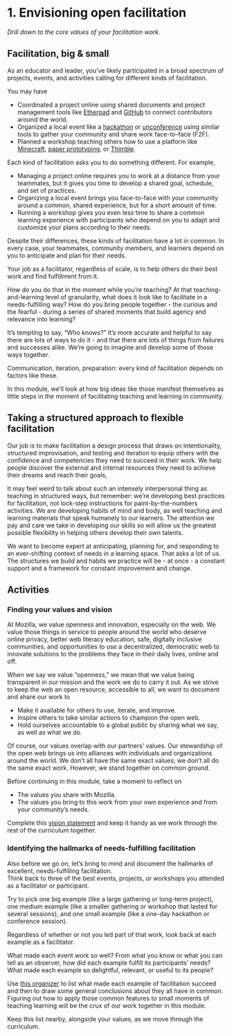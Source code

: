 # 1. Envisioning open facilitation

_Drill down to the core values of your facilitation work._

## Facilitation, big & small

As an educator and leader, you’ve likely participated in a broad spectrum of projects, events, and activities calling for different kinds of facilitation.

You may have

* Coordinated a project online using shared documents and project management tools like [Etherpad](http://etherpad.org/) and [GitHub](https://github.com) to connect contributors around the world.
* Organized a local event like a [hackathon](http://spark.stab.org) or [unconference](https://en.wikipedia.org/wiki/Unconference) using similar tools to gather your community and share work face-to-face \(F2F\).
* Planned a workshop teaching others how to use a platform like [Minecraft](https://minecraft.net), [paper prototyping](https://en.wikipedia.org/wiki/Paper_prototyping), or [Thimble](https://thimble.mozilla.org).

Each kind of facilitation asks you to do something different. For example,

* Managing a project online requires you to work at a distance from your teammates, but it gives you time to develop a shared goal, schedule, and set of practices.
* Organizing a local event brings you face-to-face with your community around a common, shared experience, but for a short amount of time.
* Running a workshop gives you even less time to share a common learning experience with participants who depend on you to adapt and customize your plans according to their needs.

Despite their differences, these kinds of facilitation have a lot in common. In every case, your teammates, community members, and learners depend on you to anticipate and plan for their needs.

Your job as a facilitator, regardless of scale, is to help others do their best work and find fulfillment from it.

How do you do that in the moment while you’re teaching? At that teaching-and-learning level of granularity, what does it look like to facilitate in a needs-fulfilling way? How do you bring people together - the curious and the fearful - during a series of shared moments that build agency and relevance into learning?

It’s tempting to say, “Who knows?” It’s more accurate and helpful to say there are lots of ways to do it - and that there are lots of things from failures and successes alike. We’re going to imagine and develop some of those ways together.

Communication, iteration, preparation: every kind of facilitation depends on factors like these.

In this module, we’ll look at how big ideas like those manifest themselves as little steps in the moment of facilitating teaching and learning in community.

## Taking a structured approach to flexible facilitation

Our job is to make facilitation a design process that draws on intentionality, structured improvisation, and testing and iteration to equip others with the confidence and competencies they need to succeed in their work. We help people discover the external and internal resources they need to achieve their dreams and reach their goals,

It may feel weird to talk about such an intensely interpersonal thing as teaching in structured ways, but remember: we’re developing best practices for facilitation, not lock-step instructions for paint-by-the-numbers activities. We are developing habits of mind and body, as well teaching and learning materials that speak humanely to our learners. The attention we pay and care we take in developing our skills so will allow us the greatest possible flexibility in helping others develop their own talents.

We want to become expert at anticipating, planning for, and responding to an ever-shifting context of needs in a learning space. That asks a lot of us. The structures we build and habits we practice will be - at once  - a constant support and a framework for constant improvement and change.

## Activities

### Finding your values and vision

At Mozilla, we value openness and innovation, especially on the web. We value those things in service to people around the world who deserve online privacy, better web literacy education, safe, digitally inclusive communities, and opportunities to use a decentralized, democratic web to innovate solutions to the problems they face in their daily lives, online and off.

When we say we value “openness,” we mean that we value being transparent in our mission and the work we do to carry it out. As we strive to keep the web an open resource, accessible to all, we want to document and share our work to

* Make it available for others to use, iterate, and improve.
* Inspire others to take similar actions to champion the open web.
* Hold ourselves accountable to a global public by sharing what we say, as well as what we do.

Of course, our values overlap with our partners’ values. Our stewardship of the open web brings us into alliances with individuals and organizations around the world. We don’t all have the same exact values; we don’t all do the same exact work. However, we stand together on common ground.

Before continuing in this module, take a moment to reflect on

* The values you share with Mozilla.
* The values you bring to this work from your own experience and from your community’s needs.

Complete this [vision statement](/activities/finding-your-values-and-vision.pdf) and keep it handy as we work through the rest of the curriculum together.

### Identifying the hallmarks of needs-fulfilling facilitation

Also before we go on, let’s bring to mind and document the hallmarks of excellent, needs-fulfilling facilitation.   
Think back to three of the best events, projects, or workshops you attended as a facilitator or participant.

Try to pick one big example \(like a large gathering or long-term project\), one medium example \(like a smaller gathering or workshop that lasted for several sessions\), and one small example \(like a one-day hackathon or conference session\).

Regardless of whether or not you led part of that work, look back at each example as a facilitator.

What made each event work so well? From what you know or what you can tell as an observer, how did each example fulfill its participants’ needs? What made each example so delightful, relevant, or useful to its people?

Use [this organizer](/activities/identifying-the-hallmarks) to list what made each example of facilitation succeed and then to draw some general conclusions about they all have in common. Figuring out how to apply those common features to small moments of teaching learning will be the crux of our work together in this module.

Keep this list nearby, alongside your values, as we move through the curriculum.


